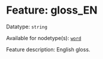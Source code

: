 # Feature: gloss_EN

Datatype: `string`

Available for nodetype(s): [`word`](wordnodefeatures.md)

Feature description: English gloss.
